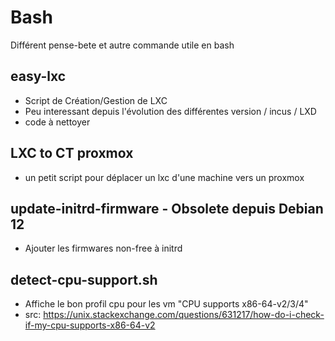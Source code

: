 # Bash

Différent pense-bete et autre commande utile en bash

## easy-lxc

- Script de Création/Gestion de LXC
- Peu interessant depuis l'évolution des différentes version / incus / LXD
- code à nettoyer

## LXC to CT proxmox

- un petit script pour déplacer un lxc d'une machine vers un proxmox

## update-initrd-firmware - Obsolete depuis Debian 12

- Ajouter les firmwares non-free à initrd

## detect-cpu-support.sh

- Affiche le bon profil cpu pour les vm "CPU supports x86-64-v2/3/4"
- src: <https://unix.stackexchange.com/questions/631217/how-do-i-check-if-my-cpu-supports-x86-64-v2>
